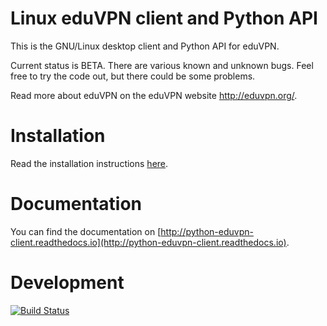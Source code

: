 
Linux eduVPN client and Python API
==================================

This is the GNU/Linux desktop client and Python API for eduVPN.

Current status is BETA. There are various known and unknown bugs. Feel free to try the code out, but there could be some problems.

Read more about eduVPN on the eduVPN website http://eduvpn.org/.

Installation
============

Read the installation instructions [here](http://python-eduvpn-client.readthedocs.io/en/latest/introduction.html#installation).

Documentation
=============

You can find the documentation on [http://python-eduvpn-client.readthedocs.io](http://python-eduvpn-client.readthedocs.io).

Development
===========

[![Build Status](https://travis-ci.org/gijzelaerr/python-eduvpn-client.svg?branch=master)](https://travis-ci.org/gijzelaerr/python-eduvpn-client)
